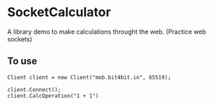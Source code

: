 # SocketCalculator
A library demo to make calculations throught the web. (Practice web sockets)

## To use
```
Client client = new Client("mob.bit4bit.in", 65519);

client.Connect();
client.CalcOperation("1 + 1")
